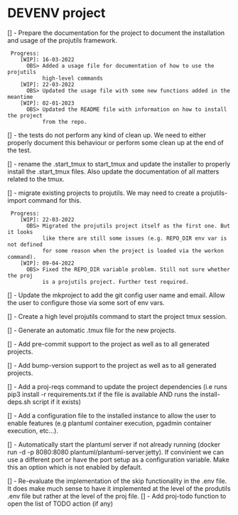 # DEVENV project

[] - Prepare the documentation for the project to document the installation and
     usage of the projutils framework.

     Progress:
        [WIP]: 16-03-2022
          OBS> Added a usage file for documentation of how to use the projutils
               high-level commands
        [WIP]: 22-03-2022
          OBS> Updated the usage file with some new functions added in the meantime
        [WIP]: 02-01-2023
          OBS> Updated the README file with information on how to install the project
               from the repo.

[] - the tests do not perform any kind of clean up. We need to either properly
     document this behaviour or perform some clean up at the end of the test. 

[] - rename the .start_tmux to start_tmux and update the installer to properly
     install the .start_tmux files. Also update the documentation of all matters
     related to the tmux.

[] - migrate existing projects to projutils. We may need to create a projutils-import
     command for this.

     Progress:
        [WIP]: 22-03-2022
          OBS> Migrated the projutils project itself as the first one. But it looks
               like there are still some issues (e.g. REPO_DIR env var is not defined
               for some reason when the project is loaded via the workon command).
        [WIP]: 09-04-2022
          OBS> Fixed the REPO_DIR variable problem. Still not sure whether the proj
               is a projutils project. Further test required.

[] - Update the mkproject to add the git config user name and email. Allow the user
     to configure those via some sort of env vars.

[] - Create a high level projutils command to start the project tmux session.

[] - Generate an automatic .tmux file for the new projects. 

[] - Add pre-commit support to the project as well as to all generated projects. 

[] - Add bump-version support to the project as well as to all generated projects. 

[] - Add a proj-reqs command to update the project dependencies (i.e runs pip3
     install -r requirements.txt if the file is available AND runs the
     install-deps.sh script if it exists)

[] - Add a configuration file to the installed instance to allow the user to enable
     features (e.g plantuml container execution, pgadmin container execution, etc...).

[] - Automatically start the plantuml server if not already running (docker run -d -p
     8080:8080 plantuml/plantuml-server:jetty). If convinient we can use a different
     port or have the port setup as a configuration variable. Make this an option
     which is not enabled by default.

[] - Re-evaluate the implementation of the skip functionality in the .env file. It
     does make much sense to have it implemented at the level of the produtils .env
     file but rather at the level of the proj file.
[] - Add proj-todo function to open the list of TODO action (if any)
